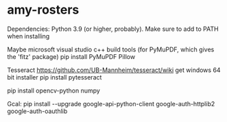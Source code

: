# amy-rosters
Dependencies:
Python 3.9 (or higher, probably). Make sure to add to PATH when installing

Maybe microsoft visual studio c++ build tools (for PyMuPDF, which gives the 'fitz' package)
pip install PyMuPDF Pillow

Tesseract https://github.com/UB-Mannheim/tesseract/wiki get windows 64 bit installer
pip install pytesseract

pip install opencv-python numpy

Gcal:
pip install --upgrade google-api-python-client google-auth-httplib2 google-auth-oauthlib
